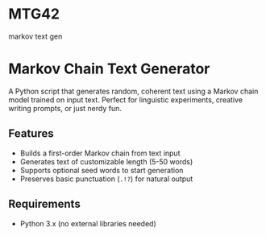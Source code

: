 # MTG42
markov text gen

# Markov Chain Text Generator

A Python script that generates random, coherent text using a Markov chain model trained on input text. Perfect for linguistic experiments, creative writing prompts, or just nerdy fun.

## Features
- Builds a first-order Markov chain from text input
- Generates text of customizable length (5-50 words)
- Supports optional seed words to start generation
- Preserves basic punctuation (`.!?`) for natural output

## Requirements
- Python 3.x (no external libraries needed)
